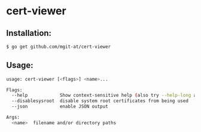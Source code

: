 # cert-viewer

## Installation: 

```sh 
$ go get github.com/mgit-at/cert-viewer
```

## Usage:
```sh
usage: cert-viewer [<flags>] <name>...

Flags:
  --help            Show context-sensitive help (also try --help-long and --help-man).
  --disablesysroot  disable system root certificates from being used
  --json            enable JSON output

Args:
  <name>  filename and/or directory paths
```
